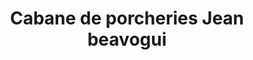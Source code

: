 ---
title: "Cabane de porcheries Jean beavogui"
url: /macenta/cabane-de-porcheries-jean-beavogui/
shop: boucherie
---